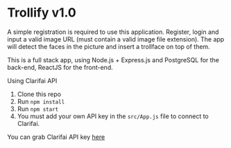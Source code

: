 # Trollify v1.0

A simple registration is required to use this application. Register, login and input a valid image URL (must contain a valid image file extension). The app will detect the faces in the picture and insert a trollface on top of them.

This is a full stack app, using Node.js + Express.js and PostgreSQL for the back-end, ReactJS for the front-end.

Using Clarifai API

1. Clone this repo
2. Run `npm install`
3. Run `npm start`
4. You must add your own API key in the `src/App.js` file to connect to Clarifai.

You can grab Clarifai API key [here](https://www.clarifai.com/)

